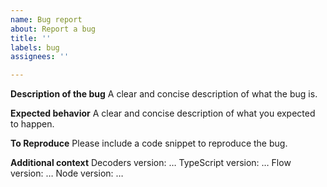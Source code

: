 ```yaml
---
name: Bug report
about: Report a bug
title: ''
labels: bug
assignees: ''

---
```


**Description of the bug**
A clear and concise description of what the bug is.

**Expected behavior**
A clear and concise description of what you expected to happen.

**To Reproduce**
Please include a code snippet to reproduce the bug.

**Additional context**
Decoders version: …
TypeScript version: …
Flow version: …
Node version: …
